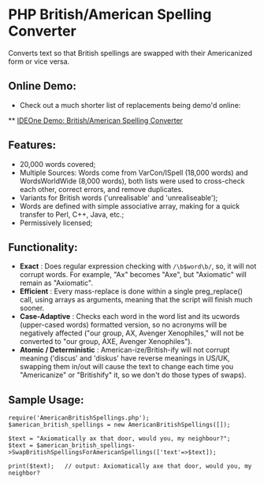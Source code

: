 # PHP British/American Spelling Converter

Converts text so that British spellings are swapped with their Americanized form or vice versa.

## Online Demo:

* Check out a much shorter list of replacements being demo'd online:

** [IDEOne Demo: British/American Spelling Converter](https://ideone.com/YoWZ9y)

## Features:

* 20,000 words covered;
* Multiple Sources: Words come from VarCon/ISpell (18,000 words) and WordsWorldWide (8,000 words), both lists were used to cross-check each other, correct errors, and remove duplicates.
* Variants for British words ('unrealisable' and 'unrealiseable');
* Words are defined with simple associative array, making for a quick transfer to Perl, C++, Java, etc.;
* Permissively licensed;

## Functionality:

* **Exact** : Does regular expression checking with `/\b$word\b/`, so, it will not corrupt words.  For example, "Ax" becomes "Axe", but "Axiomatic" will remain as "Axiomatic".
* **Efficient** : Every mass-replace is done within a single preg_replace() call, using arrays as arguments, meaning that the script will finish much sooner.
* **Case-Adaptive** : Checks each word in the word list and its ucwords (upper-cased words) formatted version, so no acronyms will be negatively affected ("our group, AX, Avenger Xenophiles," will not be converted to "our group, AXE, Avenger Xenophiles").
* **Atomic / Deterministic** : American-ize/British-ify will not corrupt meaning ('discus' and 'diskus' have reverse meanings in US/UK, swapping them in/out will cause the text to change each time you "Americanize" or "Britishify" it, so we don't do those types of swaps).

## Sample Usage:

    require('AmericanBritishSpellings.php');
    $american_british_spellings = new AmericanBritishSpellings([]);
  
    $text = "Axiomatically ax that door, would you, my neighbour?";
    $text = $american_british_spellings->SwapBritishSpellingsForAmericanSpellings(['text'=>$text]);
    
    print($text);   // output: Axiomatically axe that door, would you, my neighbor?
